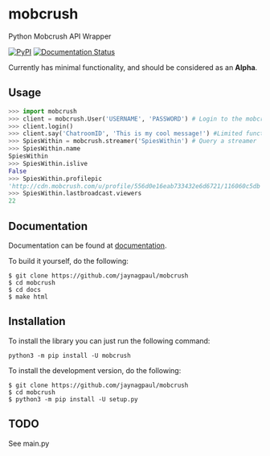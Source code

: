 # mobcrush
Python Mobcrush API Wrapper

[![PyPI](https://img.shields.io/pypi/v/mobcrush.svg)](https://pypi.python.org/pypi/mobcrush/)
[![Documentation Status](https://readthedocs.org/projects/mobcrush/badge/?version=latest)](http://mobcrush.readthedocs.io/en/latest/?badge=latest)

Currently has minimal functionality, and should be considered as an **Alpha**.

## Usage
```python
>>> import mobcrush
>>> client = mobcrush.User('USERNAME', 'PASSWORD') # Login to the mobcrush API
>>> client.login()
>>> client.say('ChatroomID', 'This is my cool message!') #Limited functionality
>>> SpiesWithin = mobcrush.streamer('SpiesWithin') # Query a streamer
>>> SpiesWithin.name
SpiesWithin
>>> SpiesWithin.islive
False
>>> SpiesWithin.profilepic
'http://cdn.mobcrush.com/u/profile/556d0e16eab733432e6d6721/116060c5db'
>>> SpiesWithin.lastbroadcast.viewers
22
```
## Documentation
Documentation can be found at [documentation][doc].

[doc]: http://mobcrush.rtfd.org/en/latest

To build it yourself, do the following:
```
$ git clone https://github.com/jaynagpaul/mobcrush
$ cd mobcrush
$ cd docs
$ make html
```

## Installation

To install the library you can just run the following command:

```
python3 -m pip install -U mobcrush
```

To install the development version, do the following:

```
$ git clone https://github.com/jaynagpaul/mobcrush
$ cd mobcrush
$ python3 -m pip install -U setup.py
```

## TODO
See main.py
